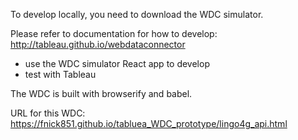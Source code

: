 To develop locally, you need to download the WDC simulator.

Please refer to documentation for how to develop: http://tableau.github.io/webdataconnector

- use the WDC simulator React app to develop
- test with Tableau

The WDC is built with browserify and babel.

URL for this WDC: https://fnick851.github.io/tabluea_WDC_prototype/lingo4g_api.html
